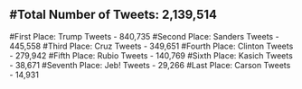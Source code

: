 #Total Number of Tweets: 2,139,514 
---
#First Place: Trump Tweets - 840,735
#Second Place: Sanders Tweets - 445,558
#Third Place: Cruz Tweets - 349,651
#Fourth Place: Clinton Tweets - 279,942
#Fifth Place: Rubio Tweets - 140,769
#Sixth Place: Kasich Tweets - 38,671
#Seventh Place: Jeb! Tweets - 29,266
#Last Place: Carson Tweets - 14,931
